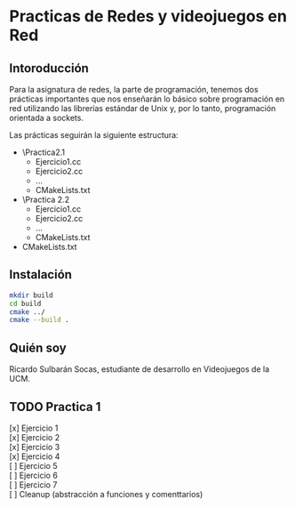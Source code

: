 # Practicas de Redes y videojuegos en Red

## Intoroducción
Para la asignatura de redes, la parte de programación, tenemos dos prácticas importantes que nos enseñarán lo básico sobre programación en red utilizando las librerías estándar de Unix y, por lo tanto, programación orientada a sockets.

Las prácticas seguirán la siguiente estructura:  
* \Practica2.1  
	* Ejercicio1.cc  
	* Ejercicio2.cc
	* ...  
	* CMakeLists.txt
* \Practica 2.2  
	* Ejercicio1.cc
	* Ejercicio2.cc
	* ...  
	* CMakeLists.txt
* CMakeLists.txt

## Instalación
``` bash
mkdir build
cd build
cmake ../
cmake --build .
```
## Quién soy
Ricardo Sulbarán Socas, estudiante de desarrollo en Videojuegos de la UCM.

## TODO Practica 1
[x] Ejercicio 1  
[x] Ejercicio 2  
[x] Ejercicio 3  
[x] Ejercicio 4  
[ ] Ejercicio 5  
[ ] Ejercicio 6  
[ ] Ejercicio 7  
[ ] Cleanup (abstracción a funciones y comenttarios)  